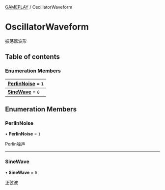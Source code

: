 [GAMEPLAY](../groups/Core.GAMEPLAY.md) / OscillatorWaveform

# OscillatorWaveform <Badge type="tip" text="Enumeration" /> <Score text="OscillatorWaveform" />

<p class="content-big">

振荡器波形

</p>

## Table of contents

### Enumeration Members <Score text="Enumeration" /> 
| **[PerlinNoise](mw.OscillatorWaveform.md#perlinnoise)** = ``1``  |
| :----- |
| **[SineWave](mw.OscillatorWaveform.md#sinewave)** = ``0`` |

## Enumeration Members

### PerlinNoise <Score text="PerlinNoise" /> 

• **PerlinNoise** = ``1``

Perlin噪声

___

### SineWave <Score text="SineWave" /> 

• **SineWave** = ``0``

正弦波

